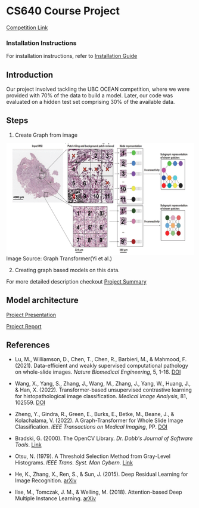 # CS640 Course Project

[Competition Link](https://www.kaggle.com/competitions/UBC-OCEAN)

### Installation Instructions
For installation instructions, refer to
[Installation Guide](installation.md)

## Introduction 
Our project involved tackling the UBC OCEAN competition, where we were provided with 70% of the data to build a model. Later, our code was evaluated on a hidden test set comprising 30% of the available data.

## Steps
1. Create Graph from image

<img src="images/build_graph.png" alt="Creating Graph " height="300" align="center"/>
Image Source: Graph Transformer(Yi et al.)

2. Creating graph based models on this data.

<!-- TODO: Add flow to show whole process -->

For more detailed description checkout 
[Project Summary](Project_summary.md)

## Model architecture
<!-- TODO: Add model diagrams -->

[Project Presentation](CS640-UBCOCEAN-Competition/CS640_Project_Presentation.pdf)

[Project Report](CS640-UBCOCEAN-Competition/Project_report.pdf)

## References

- Lu, M., Williamson, D., Chen, T., Chen, R., Barbieri, M., & Mahmood, F. (2021). Data-efficient and weakly supervised computational pathology on whole-slide images. *Nature Biomedical Engineering*, 5, 1-16. [DOI](https://doi.org/10.1038/s41551-020-00682-w)

- Wang, X., Yang, S., Zhang, J., Wang, M., Zhang, J., Yang, W., Huang, J., & Han, X. (2022). Transformer-based unsupervised contrastive learning for histopathological image classification. *Medical Image Analysis*, 81, 102559. [DOI](https://doi.org/10.1016/j.media.2022.102559)

- Zheng, Y., Gindra, R., Green, E., Burks, E., Betke, M., Beane, J., & Kolachalama, V. (2022). A Graph-Transformer for Whole Slide Image Classification. *IEEE Transactions on Medical Imaging*, PP. [DOI](10.1109/TMI.2022.3176598)

- Bradski, G. (2000). The OpenCV Library. *Dr. Dobb's Journal of Software Tools*. [Link](https://www.bibsonomy.org/bibtex/25fa6cccd386170d95ae17fd29a42303d/ross_mck)

- Otsu, N. (1979). A Threshold Selection Method from Gray-Level Histograms. *IEEE Trans. Syst. Man Cybern.* [Link](https://api.semanticscholar.org/CorpusID:15326934)

- He, K., Zhang, X., Ren, S., & Sun, J. (2015). Deep Residual Learning for Image Recognition. [arXiv](https://arxiv.org/abs/1512.03385)

- Ilse, M., Tomczak, J. M., & Welling, M. (2018). Attention-based Deep Multiple Instance Learning. [arXiv](https://arxiv.org/abs/1802.04712)
